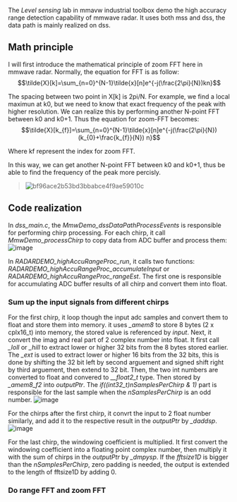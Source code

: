 The *Level sensing* lab in mmavw industrial toolbox demo the high accuracy range detection capability of mmwave radar. It uses both mss and dss, the data path is mainly realized on dss.  

## Math principle

I will first introduce the mathematical principle of zoom FFT here in mmwave radar. Normally, the equation for FFT is as follow:
$$\tilde{X}[k]=\sum_{n=0}^{N-1}\tilde{x}[n]e^{-j(\frac{2\pi}{N})kn}$$   

The spacing between two point in X[k] is 2pi/N. For example, we find a local maximun at k0, but we need to know that exact frequency of the peak with higher resolution. We can realize this by performing another N-point FFT between k0 and k0+1. Thus the equation for zoom-FFT becomes:
$$\tilde{X}[k_{f}]=\sum_{n=0}^{N-1}\tilde{x}[n]e^{-j(\frac{2\pi}{N})(k_{0}+\frac{k_{f}}{N}) n}$$

Where kf represent the index for zoom FFT.  

In this way, we can get another N-point FFT between k0 and k0+1, thus be able to find the frequency of the peak more percisly.
>![bf96ace2b53bd3bbabce4f9ae59010c](https://user-images.githubusercontent.com/85469000/182756171-7d535eae-84e9-42a3-aebe-c9f320e73a48.jpg)

 
## Code realization
  In *dss_main.c*, the *MmwDemo_dssDataPathProcessEvents* is responsible for performing chirp processing. For each chirp, it call *MmwDemo_processChirp* to copy data from ADC buffer and process them:  
  ![image](https://user-images.githubusercontent.com/85469000/182518930-d8e013a1-c28e-4d9d-8e0f-fc1f0ed8344d.png)
  
  In *RADARDEMO_highAccuRangeProc_run*, it calls two functions: *RADARDEMO_highAccuRangeProc_accumulateInput* or *RADARDEMO_highAccuRangeProc_rangeEst*. The first one is responsible for accumulating ADC buffer results of all chirp and convert them into float.  
   
### Sum up the input signals from different chirps
  For the first chirp, it loop though the input adc samples and convert them to float and store them into memory. it uses *_amem8* to store 8 bytes (2 x cplx16_t) into memory, the stored value is referenced by *input*. Next, it convert the imag and real part of 2 complex number into float. It first call *_loll* or *_hill* to extract lower or higher 32 bits from the 8 bytes stored earlier. The *_ext* is used to extract lower or higher 16 bits from the 32 bits, this is done by shifting the 32 bit left by second arguement and signed shift right by third arguement, then extend to 32 bit. Then, the two int numbers are converted to float and convered to *__float2_t* type. Then stored by *_amem8_f2* into *outputPtr*. The *if((int32_t)nSamplesPerChirp & 1)* part is responsible for the last sample when the *nSamplesPerChirp* is an odd number.
  ![image](https://user-images.githubusercontent.com/85469000/182519415-f03058d6-a22a-437e-89ae-7bb1121cbcd5.png)
  
  For the chirps after the first chirp, it convrt the input to 2 float number similarly, and add it to the respective result in the *outputPtr* by *_daddsp*.  
  ![image](https://user-images.githubusercontent.com/85469000/182521422-f53929cd-609c-4651-9252-84b5848302ad.png)
  
  For the last chirp, the windowing coefficient is multiplied. It first convert the windowing coefficient into a floating point complex number, then multiply it with the sum of chirps in the *outputPtr* by *_dmpysp*. If the *fftsize1D* is bigger than the *nSamplesPerChirp*, zero padding is needed, the output is extended to the length of fftsize1D by adding 0.

### Do range FFT and zoom FFT
  
